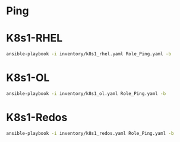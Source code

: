 # Ping

# K8s1-RHEL
```bash
ansible-playbook -i inventory/k8s1_rhel.yaml Role_Ping.yaml -b
```

# K8s1-OL
```bash
ansible-playbook -i inventory/k8s1_ol.yaml Role_Ping.yaml -b
```

# K8s1-Redos
```bash
ansible-playbook -i inventory/k8s1_redos.yaml Role_Ping.yaml -b
```